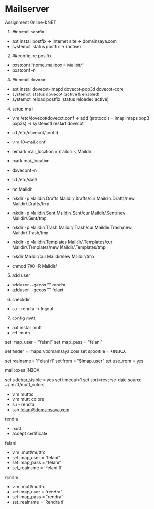 # Mailserver
Assignment Online-DNET


1. ##install postfix
- apt install postfix -> internet site -> domainsaya.com
- systemctl status postfix -> (active)

2. ##configure postfix
- postconf "home_mailbox = Maildir/"
- postconf -n

3. ##install dovecot
- apt install dovecot-imapd dovecot-pop3d dovecot-core
- systemctl status dovecot (active & enabled)
- systemctl reload postfix (status reloaded active)

4. setup mail

- vim /etc/dovecot/dovecot.conf -> add (protocols = imap imaps pop3 pop3s) -> systemctl restart dovecot

- cd /etc/dovecot/conf.d
- vim 10-mail.conf
- remark mail_location = maildir:~/Maildir
- mark mail_location
- doveconf -n
- cd /etc/skel/
- rm Maildir
- mkdir -p Maildir/.Drafts Maildir/.Drafts/cur Maildir/.Drafts/new Maildir/.Drafts/tmp
- mkdir -p Maildir/.Sent Maildir/.Sent/cur Maildir/.Sent/new Maildir/.Sent/tmp
- mkdir -p Maildir/.Trash Maildir/.Trash/cur Maildir/.Trash/new Maildir/.Trash/tmp
- mkdir -p Maildir/.Templates Maildir/.Templates/cur Maildir/.Templates/new Maildir/.Templates/tmp
- mkdir Maildir/cur Maildir/new Maildir/tmp
- chmod 700 -R Maildir/

5. add user
- adduser --gecos "" rendra
- adduser --gecos "" felani

6. checkdir
- su - rendra -> logout

7. config mutt
- apt install mutt
- cd .mutt/

set imap_user = "felani"
set imap_pass = "felani"

set folder = imaps://domainsaya.com
set spoolfile = +INBOX

set realname =  'Felani fl'
set from = "$imap_user"
set use_from = yes

mailboxes INBOX

set sidebar_visible = yes
set timeout=1
set sort=reverse-date
source ~/.mutt/mutt_colors

- vim muttrc
- vim mutt_colors
- su - rendra
- ssh felani@domainsaya.com


rendra
- mutt
- accept certificate

felani
- vim .mutt/muttrc
- set imap_user = "felani"
- set imap_pass = "felani"
- set_realname = 'Felani fl'

rendra
- vim .mutt/muttrc
- set imap_user = "rendra"
- set imap_pass = "rendra"
- set_realname = 'Rendra fl'


